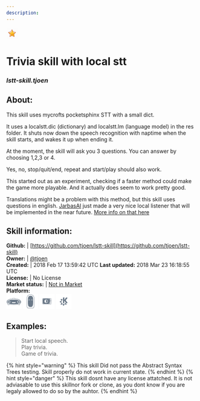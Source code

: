 ```yaml
---  
description:   
---  
```

![](../.gitbook/assets/star.png)  
# Trivia skill with local stt  
### _lstt-skill.tjoen_  
## About:  
This skill uses mycrofts pocketsphinx STT with a small dict.

It uses a localstt.dic (dictionary) and localstt.lm (language model) in the res folder.
It shuts now down the speech recognition with naptime when the skill starts, and wakes it up when ending it.

At the moment, the skill will ask you 3 questions.
You can answer by choosing 1,2,3 or 4.

Yes, no, stop/quit/end, repeat and start/play should also work.

This started out as an experiment, checking if a faster method could make the  game more playable.
And it actually does seem to work pretty good.

Translations might be a problem with this method, but this skill uses questions in english.
[JarbasAI](https://github.com/JarbasAl) just made a very nice local listener that will be implemented in the near future.
[More info on that here](https://github.com/JarbasAl/local_listener)

## Skill information:  
**Github:** | [https://github.com/tjoen/lstt-skill](https://github.com/tjoen/lstt-skill)  
**Owner:** | [@tjoen](https://github.com/tjoen)  
**Created:** | 2018 Feb 17 13:59:42 UTC  **Last updated:** 2018 Mar 23 16:18:55 UTC  
**License:** | No License  
**Market status:** | [Not in Market](https://market.mycroft.ai/skill/)  
**Platform:**  
 ![](../.gitbook/assets/mark-1-icon.png)  ![](../.gitbook/assets/mark-2-icon.png)  ![](../.gitbook/assets/picroft-icon.png)  ![](../.gitbook/assets/kde.png)   
## Examples:  
> Start local speech.  
> Play trivia.  
> Game of trivia.  
  
{% hint style="warning" %}
This skill Did not pass the Abstract Syntax Trees testing. Skill properly do not work in current state.
{% endhint %}
{% hint style="danger" %}
This skill dosnt have any license attatched. It is not adviasable to use this skillnor fork or clone, as you dont know if you are legaly allowed to do so by the auhtor.
{% endhint %}
